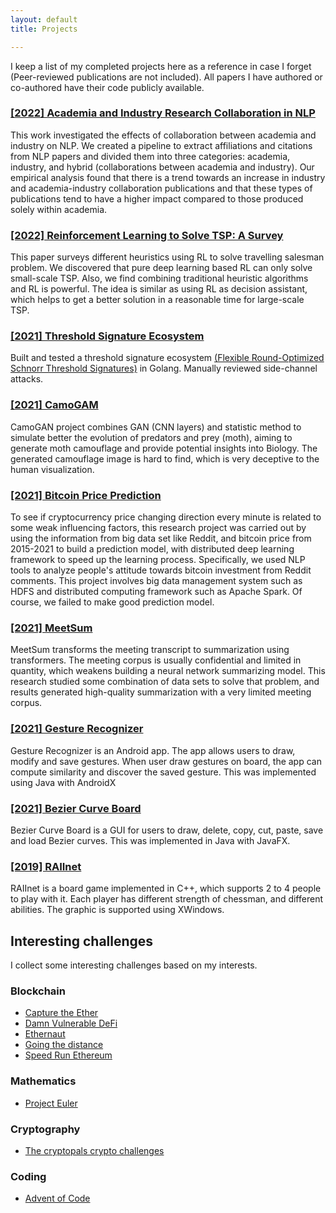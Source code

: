 ```yaml
---
layout: default
title: Projects

---
```

I keep a list of my completed projects here as a reference in case I forget (Peer-reviewed publications are not included). All papers I have authored or co-authored have their code publicly available.

### [[2022] Academia and Industry Research Collaboration in NLP](https://arxiv.org/abs/2308.04524)
This work investigated the effects of collaboration between academia and industry on NLP. We created a pipeline to extract affiliations and citations from NLP papers and divided them into three categories: academia, industry, and hybrid (collaborations between academia and industry). Our empirical analysis found that there is a trend towards an increase in industry and academia-industry collaboration publications and that these types of publications tend to have a higher impact compared to those produced solely within academia.

### [[2022] Reinforcement Learning to Solve TSP: A Survey](https://uwaterloo.ca/scholar/sites/ca.scholar/files/b327zhan/files/bohanzhang_rl_tsp.pdf)
This paper surveys different heuristics using RL to solve travelling salesman problem. We discovered that pure deep learning based RL can only solve small-scale TSP. Also, we find combining traditional heuristic algorithms and RL is powerful.
The idea is similar as using RL as decision assistant, which helps to get a better solution in a reasonable time for large-scale TSP.

### [[2021] Threshold Signature Ecosystem](https://github.com/zbh888/FROSTsignature)
Built and tested a threshold signature ecosystem [(Flexible Round-Optimized Schnorr Threshold Signatures)](https://eprint.iacr.org/2020/852.pdf) in Golang. Manually reviewed side-channel attacks.

### [[2021] CamoGAM](https://github.com/jorchard/camouflage)
CamoGAN project combines GAN (CNN layers) and statistic method to simulate better the evolution of
predators and prey (moth), aiming to generate moth camouflage and provide potential insights into Biology. The generated
camouflage image is hard to find, which is very deceptive to the human visualization.

### [[2021] Bitcoin Price Prediction](https://github.com/zbh888/BigDataProject)
To see if cryptocurrency price changing direction every minute is related to some weak influencing factors, this research
project was carried out by using the information from big data set like Reddit, and bitcoin price from 2015-2021 to build a
prediction model, with distributed deep learning framework to speed up the learning process. Specifically, we used NLP tools to analyze people's attitude towards bitcoin investment from Reddit comments.
This project involves big data management system such as HDFS and distributed computing framework such as Apache Spark. Of course, we failed to make good prediction model.

### [[2021] MeetSum](https://arxiv.org/abs/2108.06310)
MeetSum transforms the meeting transcript to summarization using transformers. The meeting corpus is usually confidential and limited in quantity, which weakens building a neural 
network summarizing model. This research studied some combination of data sets to solve that problem, and results generated
high-quality summarization with a very limited meeting corpus. 

### [[2021] Gesture Recognizer](https://github.com/zbh888/SoftwareDesign/tree/main/Gesture%20Recognizer)
Gesture Recognizer is an Android app. The app allows users to draw, modify and save gestures. When user draw gestures on board, the app can compute similarity and discover the saved gesture. This was implemented using Java with AndroidX

### [[2021] Bezier Curve Board](https://github.com/zbh888/SoftwareDesign/tree/main/Bezier%20Curve)
Bezier Curve Board is a GUI for users to draw, delete, copy, cut, paste, save and load Bezier curves. This was implemented in Java with JavaFX.

### [[2019] RAIInet](https://github.com/zbh888/SoftwareDesign/tree/main/RAIInet)
RAIInet is a board game implemented in C++, which supports 2 to 4 people to play with it. Each player has different strength of chessman, and different abilities. 
The graphic is supported using XWindows.

## Interesting challenges
I collect some interesting challenges based on my interests.

### Blockchain
* [Capture the Ether](https://capturetheether.com)
* [Damn Vulnerable DeFi](https://www.damnvulnerabledefi.xyz)
* [Ethernaut](https://ethernaut.openzeppelin.com)
* [Going the distance](https://jeiwan.net)
* [Speed Run Ethereum](https://speedrunethereum.com)
  
### Mathematics
* [Project Euler](https://projecteuler.net)

### Cryptography
* [The cryptopals crypto challenges](https://cryptopals.com)

### Coding
* [Advent of Code](https://adventofcode.com)
